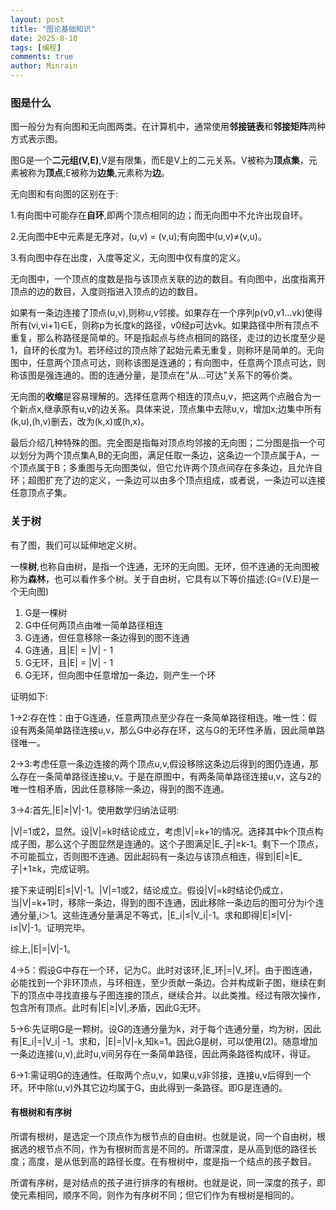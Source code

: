 ```yaml
---
layout: post
title: "图论基础知识"
date: 2025-8-10
tags: [编程]
comments: true
author: Minrain
---
```

### 图是什么
图一般分为有向图和无向图两类。在计算机中，通常使用**邻接链表**和**邻接矩阵**两种方式表示图。

图G是一个**二元组(V,E)**,V是有限集，而E是V上的二元关系。V被称为**顶点集**，元素被称为**顶点**;E被称为**边集**,元素称为**边**。

无向图和有向图的区别在于:

1.有向图中可能存在**自环**,即两个顶点相同的边；而无向图中不允许出现自环。

2.无向图中E中元素是无序对，(u,v) = (v,u);有向图中(u,v)≠(v,u)。

3.有向图中存在出度，入度等定义，无向图中仅有度的定义。

无向图中，一个顶点的度数是指与该顶点关联的边的数目。有向图中，出度指离开顶点的边的数目，入度则指进入顶点的边的数目。

如果有一条边连接了顶点(u,v),则称u,v邻接。如果存在一个序列p(v0,v1...vk)使得所有(vi,vi+1)∈E，则称p为长度k的路径，v0经p可达vk。如果路径中所有顶点不重复，那么称路径是简单的。环是指起点与终点相同的路径，走过的边长度至少是1，自环的长度为1。若环经过的顶点除了起始元素无重复，则称环是简单的。无向图中，任意两个顶点可达，则称该图是连通的；有向图中，任意两个顶点可达，则称该图是强连通的。图的连通分量，是顶点在"从...可达"关系下的等价类。

无向图的**收缩**是容易理解的。选择任意两个相连的顶点u,v，把这两个点融合为一个新点x,继承原有u,v的边关系。具体来说，顶点集中去除u,v，增加x;边集中所有(k,u),(h,v)删去，改为(k,x)或(h,x)。

最后介绍几种特殊的图。完全图是指每对顶点均邻接的无向图；二分图是指一个可以划分为两个顶点集A,B的无向图，满足任取一条边，这条边一个顶点属于A，一个顶点属于B；多重图与无向图类似，但它允许两个顶点间存在多条边，且允许自环；超图扩充了边的定义，一条边可以由多个顶点组成，或者说，一条边可以连接任意顶点子集。

### 关于树
有了图，我们可以延伸地定义树。

一棵**树**,也称自由树，是指一个连通，无环的无向图。无环，但不连通的无向图被称为**森林**，也可以看作多个树。关于自由树，它具有以下等价描述:(G=(V.E)是一个无向图)

1. G是一棵树
2. G中任何两顶点由唯一简单路径相连
3. G连通，但任意移除一条边得到的图不连通
4. G连通，且|E| = |V| - 1
5. G无环，且|E| = |V| - 1
6. G无环，但向图中任意增加一条边，则产生一个环

证明如下:

1->2:存在性：由于G连通，任意两顶点至少存在一条简单路径相连。唯一性：假设有两条简单路径连接u,v，那么G中必存在环，这与G的无环性矛盾，因此简单路径唯一。

2->3:考虑任意一条边连接的两个顶点u,v,假设移除这条边后得到的图仍连通，那么存在一条简单路径连接u,v。于是在原图中，有两条简单路径连接u,v，这与2的唯一性相矛盾，因此任意移除一条边，得到的图不连通。

3->4:首先,|E|≥|V|-1。使用数学归纳法证明:

|V|=1或2，显然。设|V|=k时结论成立，考虑|V|=k+1的情况。选择其中k个顶点构成子图，那么这个子图显然是连通的。这个子图满足|E_子|≥k-1。剩下一个顶点，不可能孤立，否则图不连通。因此起码有一条边与该顶点相连，得到|E|≥|E_子|+1≥k，完成证明。

接下来证明|E|≤|V|-1。|V|=1或2，结论成立。假设|V|=k时结论仍成立，当|V|=k+1时，移除一条边，得到的图不连通，因此移除一条边后的图可分为i个连通分量,i＞1。这些连通分量满足不等式，|E_i|≤|V_i|-1。求和即得|E|≤|V|-i≤|V|-1。证明完毕。

综上,|E|=|V|-1。

4->5：假设G中存在一个环，记为C。此时对该环,|E_环|=|V_环|。由于图连通，必能找到一个非环顶点，与环相连，至少贡献一条边。合并构成新子图，继续在剩下的顶点中寻找直接与子图连接的顶点，继续合并。以此类推。经过有限次操作，包含所有顶点。此时有|E|≥|V|,矛盾，因此G无环。

5->6:先证明G是一颗树。设G的连通分量为k，对于每个连通分量，均为树，因此有|E_i|=|V_i| -1。求和，|E|=|V|-k,知k=1。因此G是树，可以使用(2)。随意增加一条边连接(u,v),此时u,v间另存在一条简单路径，因此两条路径构成环，得证。

6->1:需证明G的连通性。任取两个点u,v，如果u,v非邻接，连接u,v后得到一个环。环中除(u,v)外其它边均属于G，由此得到一条路径。即G是连通的。

#### 有根树和有序树
所谓有根树，是选定一个顶点作为根节点的自由树。也就是说，同一个自由树，根据选的根节点不同，作为有根树而言是不同的。所谓深度，是从高到低的路径长度；高度，是从低到高的路径长度。在有根树中，度是指一个结点的孩子数目。

所谓有序树，是对结点的孩子进行排序的有根树。也就是说，同一深度的孩子，即使元素相同，顺序不同，则作为有序树不同；但它们作为有根树是相同的。